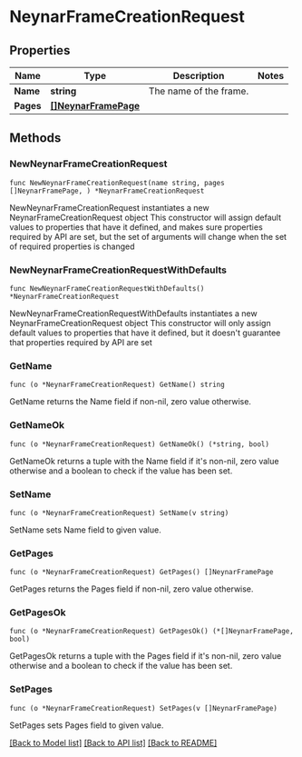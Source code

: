 # NeynarFrameCreationRequest

## Properties

Name | Type | Description | Notes
------------ | ------------- | ------------- | -------------
**Name** | **string** | The name of the frame. | 
**Pages** | [**[]NeynarFramePage**](NeynarFramePage.md) |  | 

## Methods

### NewNeynarFrameCreationRequest

`func NewNeynarFrameCreationRequest(name string, pages []NeynarFramePage, ) *NeynarFrameCreationRequest`

NewNeynarFrameCreationRequest instantiates a new NeynarFrameCreationRequest object
This constructor will assign default values to properties that have it defined,
and makes sure properties required by API are set, but the set of arguments
will change when the set of required properties is changed

### NewNeynarFrameCreationRequestWithDefaults

`func NewNeynarFrameCreationRequestWithDefaults() *NeynarFrameCreationRequest`

NewNeynarFrameCreationRequestWithDefaults instantiates a new NeynarFrameCreationRequest object
This constructor will only assign default values to properties that have it defined,
but it doesn't guarantee that properties required by API are set

### GetName

`func (o *NeynarFrameCreationRequest) GetName() string`

GetName returns the Name field if non-nil, zero value otherwise.

### GetNameOk

`func (o *NeynarFrameCreationRequest) GetNameOk() (*string, bool)`

GetNameOk returns a tuple with the Name field if it's non-nil, zero value otherwise
and a boolean to check if the value has been set.

### SetName

`func (o *NeynarFrameCreationRequest) SetName(v string)`

SetName sets Name field to given value.


### GetPages

`func (o *NeynarFrameCreationRequest) GetPages() []NeynarFramePage`

GetPages returns the Pages field if non-nil, zero value otherwise.

### GetPagesOk

`func (o *NeynarFrameCreationRequest) GetPagesOk() (*[]NeynarFramePage, bool)`

GetPagesOk returns a tuple with the Pages field if it's non-nil, zero value otherwise
and a boolean to check if the value has been set.

### SetPages

`func (o *NeynarFrameCreationRequest) SetPages(v []NeynarFramePage)`

SetPages sets Pages field to given value.



[[Back to Model list]](../README.md#documentation-for-models) [[Back to API list]](../README.md#documentation-for-api-endpoints) [[Back to README]](../README.md)


